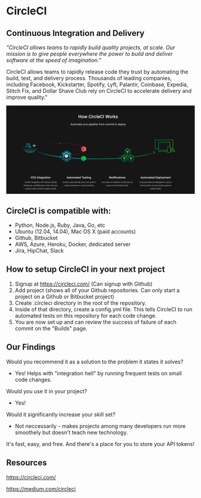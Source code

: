 # CircleCI 
## Continuous Integration and Delivery

*"CircleCI allows teams to rapidly build quality projects, at scale. Our mission is to give people everywhere the power to build and deliver software at the speed of imagination."*

CircleCI allows teams to rapidly release code they trust by automating the build, test, and delivery process. Thousands of leading companies, including Facebook, Kickstarter, Spotify, Lyft, Palantir, Coinbase, Expedia, Stitch Fix, and Dollar Shave Club rely on CircleCI to accelerate delivery and improve quality."

<img src="circleci.png">


## CircleCI is compatible with:

* Python, Node.js, Ruby, Java, Go, etc
* Ubuntu (12.04, 14.04), Mac OS X (paid accounts)
* Github, Bitbucket
* AWS, Azure, Heroku, Docker, dedicated server
* Jira, HipChat, Slack

## How to setup CircleCI in your next project
1. Signup at https://circleci.com/ (Can signup with Github)
2. Add project (shows all of your Github repositories. Can only start a project on a Github or Bitbucket project)
3. Create .circleci directory in the root of the repository. 
4. Inside of that directory, create a config.yml file. This tells CircleCI to run automated tests on this repository for each code change.
5. You are now set up and can review the success of failure of each commit on the "Builds" page. 

## Our Findings
Would you recommend it as a solution to the problem it states it solves? 

* Yes! Helps with "integration hell" by running frequent tests on small code changes. 

Would you use it in your project? 

* Yes!

Would it significantly increase your skill set?

* Not neccessarily - makes projects among many developers run more smoothely but doesn't teach new technology.



It's fast, easy, and free. And there's a place for you to store your API tokens!

## Resources

https://circleci.com/

https://medium.com/circleci
